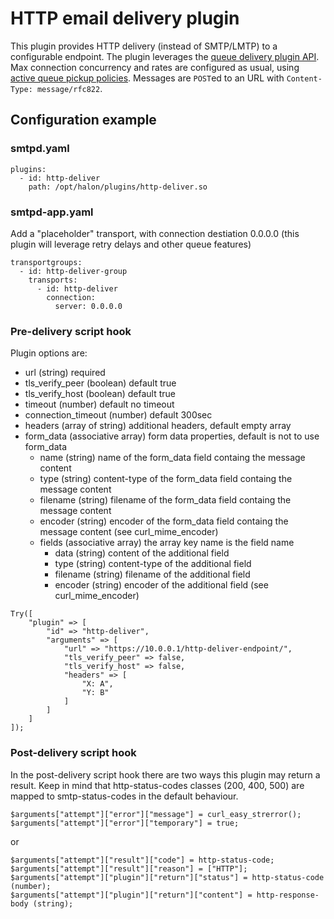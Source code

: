 # HTTP email delivery plugin

This plugin provides HTTP delivery (instead of SMTP/LMTP) to a configurable endpoint.
The plugin leverages the [queue delivery plugin API](https://docs.halon.io/manual/plugins_native.html#id3).
Max connection concurrency and rates are configured as usual, using [active queue pickup policies](https://docs.halon.io/manual/queue.html#queue-pickup-policies).
Messages are `POST`ed to an URL with `Content-Type: message/rfc822`.

## Configuration example

### smtpd.yaml

```
plugins:
  - id: http-deliver
    path: /opt/halon/plugins/http-deliver.so
```

### smtpd-app.yaml

Add a "placeholder" transport, with connection destiation 0.0.0.0 (this plugin will leverage retry delays and other queue features)

```
transportgroups:
  - id: http-deliver-group
    transports:
      - id: http-deliver
        connection:
          server: 0.0.0.0
```

### Pre-delivery script hook

Plugin options are:

* url (string) required
* tls_verify_peer (boolean) default true
* tls_verify_host (boolean) default true
* timeout (number) default no timeout
* connection_timeout (number) default 300sec
* headers (array of string) additional headers, default empty array
* form_data (associative array) form data properties, default is not to use form_data
  * name (string) name of the form_data field containg the message content
  * type (string) content-type of the form_data field containg the message content
  * filename (string) filename of the form_data field containg the message content
  * encoder (string) encoder of the form_data field containg the message content (see curl_mime_encoder)
  * fields (associative array) the array key name is the field name
    * data (string) content of the additional field
    * type (string) content-type of the additional field
    * filename (string) filename of the additional field
    * encoder (string) encoder of the additional field (see curl_mime_encoder)

```
Try([
    "plugin" => [
        "id" => "http-deliver",
        "arguments" => [
            "url" => "https://10.0.0.1/http-deliver-endpoint/",
            "tls_verify_peer" => false,
            "tls_verify_host" => false,
            "headers" => [
                "X: A",
                "Y: B"
            ]
        ]
    ]
]);
```

### Post-delivery script hook

In the post-delivery script hook there are two ways this plugin may return a result. Keep in mind that http-status-codes classes (200, 400, 500) are mapped to smtp-status-codes in the default behaviour.

```
$arguments["attempt"]["error"]["message"] = curl_easy_strerror();
$arguments["attempt"]["error"]["temporary"] = true;
```

or 

```
$arguments["attempt"]["result"]["code"] = http-status-code;
$arguments["attempt"]["result"]["reason"] = ["HTTP"];
$arguments["attempt"]["plugin"]["return"]["status"] = http-status-code (number);
$arguments["attempt"]["plugin"]["return"]["content"] = http-response-body (string);
```
